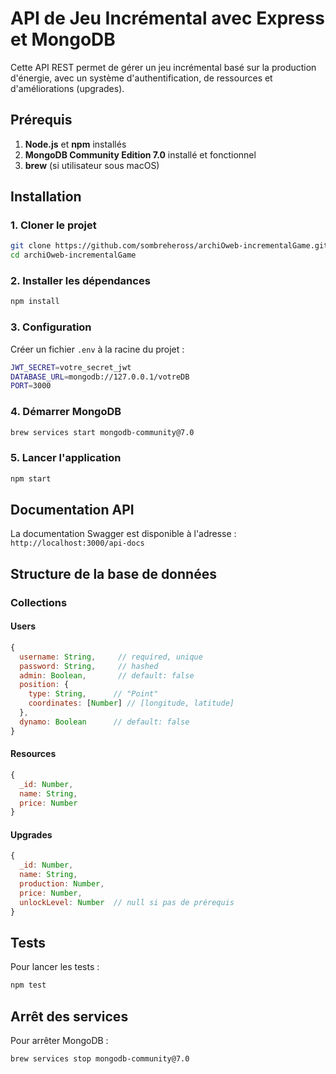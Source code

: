 # API de Jeu Incrémental avec Express et MongoDB

Cette API REST permet de gérer un jeu incrémental basé sur la production d'énergie, avec un système d'authentification, de ressources et d'améliorations (upgrades).

## Prérequis

1. **Node.js** et **npm** installés
2. **MongoDB Community Edition 7.0** installé et fonctionnel
3. **brew** (si utilisateur sous macOS)

## Installation

### 1. Cloner le projet

```bash
git clone https://github.com/sombreheross/archiOweb-incrementalGame.git
cd archiOweb-incrementalGame
```

### 2. Installer les dépendances

```bash
npm install
```

### 3. Configuration

Créer un fichier `.env` à la racine du projet :

```bash
JWT_SECRET=votre_secret_jwt
DATABASE_URL=mongodb://127.0.0.1/votreDB
PORT=3000
```

### 4. Démarrer MongoDB

```bash
brew services start mongodb-community@7.0
```

### 5. Lancer l'application

```bash
npm start
```

## Documentation API

La documentation Swagger est disponible à l'adresse : `http://localhost:3000/api-docs`

## Structure de la base de données

### Collections

#### Users
```javascript
{
  username: String,     // required, unique
  password: String,     // hashed
  admin: Boolean,       // default: false
  position: {
    type: String,      // "Point"
    coordinates: [Number] // [longitude, latitude]
  },
  dynamo: Boolean      // default: false
}
```

#### Resources
```javascript
{
  _id: Number,
  name: String,
  price: Number
}
```

#### Upgrades
```javascript
{
  _id: Number,
  name: String,
  production: Number,
  price: Number,
  unlockLevel: Number  // null si pas de prérequis
}
```

## Tests

Pour lancer les tests :

```bash
npm test
```

## Arrêt des services

Pour arrêter MongoDB :

```bash
brew services stop mongodb-community@7.0
```
